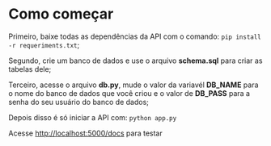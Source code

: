 # Como começar

Primeiro, baixe todas as dependências da API com o comando: `pip install -r requeriments.txt`;

Segundo, crie um banco de dados e use o arquivo **schema.sql** para criar as tabelas dele;

Terceiro, acesse o arquivo **db.py**, mude o valor da variavél **DB_NAME** para o nome do banco de dados que você criou e o valor de **DB_PASS** para a senha do seu usuário do banco de dados;

Depois disso é só iniciar a API com: `python app.py`

Acesse [http://localhost:5000/docs](http://localhost:5000/docs) para testar
